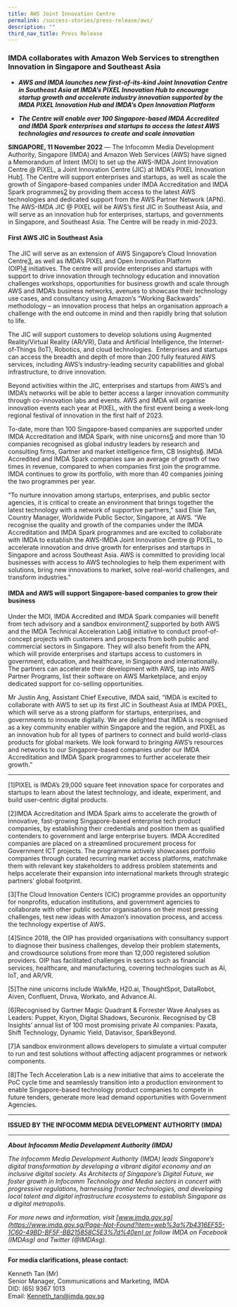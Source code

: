 ```yaml
---
title: AWS Joint Innovation Centre
permalink: /success-stories/press-release/aws/
description: ""
third_nav_title: Press Release
---
```

### IMDA collaborates with Amazon Web Services to strengthen Innovation in Singapore and Southeast Asia

*   _**AWS and IMDA launches new first-of-its-kind Joint Innovation Centre in Southeast Asia at IMDA’s PIXEL Innovation Hub to encourage startup growth and accelerate industry innovation supported by the IMDA PIXEL Innovation Hub and IMDA’s Open Innovation Platform**_

*   _**The Centre will enable over 100 Singapore-based IMDA Accredited and IMDA Spark enterprises and startups to access the latest AWS technologies and resources to create and scale innovation**_

**SINGAPORE, 11 November 2022** — The Infocomm Media Development Authority, Singapore (IMDA) and Amazon Web Services (AWS) have signed a Memorandum of Intent (MOI) to set up the AWS-IMDA Joint Innovation Centre @ PIXEL, a Joint Innovation Centre (JIC) at IMDA’s PIXEL Innovation Hub[1](https://www.imda.gov.sg/Content-and-News/Media-Releases-and-Speeches/Media-Releases/2022/IMDA-collaborates-with-Amazon-Web-Services-to-strengthen-Innovation-in-Singapore-and-Southeast-Asia#_ftn1). The Centre will support enterprises and startups, as well as scale the growth of Singapore-based companies under IMDA Accreditation and IMDA Spark programmes[2](https://www.imda.gov.sg/Content-and-News/Media-Releases-and-Speeches/Media-Releases/2022/IMDA-collaborates-with-Amazon-Web-Services-to-strengthen-Innovation-in-Singapore-and-Southeast-Asia#_ftn2) by providing them access to the latest AWS technologies and dedicated support from the AWS Partner Network (APN). The AWS-IMDA JIC @ PIXEL will be AWS’s first JIC in Southeast Asia, and will serve as an innovation hub for enterprises, startups, and governments in Singapore, and Southeast Asia. The Centre will be ready in mid-2023.

#### First AWS JIC in Southeast Asia

The JIC will serve as an extension of AWS Singapore’s Cloud Innovation Centre[3](https://www.imda.gov.sg/Content-and-News/Media-Releases-and-Speeches/Media-Releases/2022/IMDA-collaborates-with-Amazon-Web-Services-to-strengthen-Innovation-in-Singapore-and-Southeast-Asia#_ftn3), as well as IMDA’s PIXEL and Open Innovation Platform (OIP)[4](https://www.imda.gov.sg/Content-and-News/Media-Releases-and-Speeches/Media-Releases/2022/IMDA-collaborates-with-Amazon-Web-Services-to-strengthen-Innovation-in-Singapore-and-Southeast-Asia#_ftn4) initiatives. The centre will provide enterprises and startups with support to drive innovation through technology education and innovation challenges workshops, opportunities for business growth and scale through AWS and IMDA’s business networks, avenues to showcase their technology use cases, and consultancy using Amazon’s “Working Backwards” methodology – an innovation process that helps an organisation approach a challenge with the end outcome in mind and then rapidly bring that solution to life.

The JIC will support customers to develop solutions using Augmented Reality/Virtual Reality (AR/VR), Data and Artificial Intelligence, the Internet-of-Things (IoT), Robotics, and cloud technologies.  Enterprises and startups can access the breadth and depth of more than 200 fully featured AWS services, including AWS’s industry-leading security capabilities and global infrastructure, to drive innovation.

Beyond activities within the JIC, enterprises and startups from AWS’s and IMDA’s networks will be able to better access a larger innovation community through co-innovation labs and events. AWS and IMDA will organise innovation events each year at PIXEL, with the first event being a week-long regional festival of innovation in the first half of 2023.

To-date, more than 100 Singapore-based companies are supported under IMDA Accreditation and IMDA Spark, with nine unicorns[5](https://www.imda.gov.sg/Content-and-News/Media-Releases-and-Speeches/Media-Releases/2022/IMDA-collaborates-with-Amazon-Web-Services-to-strengthen-Innovation-in-Singapore-and-Southeast-Asia#_ftn5) and more than 10 companies recognised as global industry leaders by research and consulting firms, Gartner and market intelligence firm, CB Insights[6](https://www.imda.gov.sg/Content-and-News/Media-Releases-and-Speeches/Media-Releases/2022/IMDA-collaborates-with-Amazon-Web-Services-to-strengthen-Innovation-in-Singapore-and-Southeast-Asia#_ftn6). IMDA Accredited and IMDA Spark companies saw an average of growth of two times in revenue, compared to when companies first join the programme. IMDA continues to grow its portfolio, with more than 40 companies joining the two programmes per year.

“To nurture innovation among startups, enterprises, and public sector agencies, it is critical to create an environment that brings together the latest technology with a network of supportive partners,” said Elsie Tan, Country Manager, Worldwide Public Sector, Singapore, at AWS. “We recognise the quality and growth of the companies under the IMDA Accreditation and IMDA Spark programmes and are excited to collaborate with IMDA to establish the AWS-IMDA Joint Innovation Centre @ PIXEL, to accelerate innovation and drive growth for enterprises and startups in Singapore and across Southeast Asia. AWS is committed to providing local businesses with access to AWS technologies to help them experiment with solutions, bring new innovations to market, solve real-world challenges, and transform industries.”

#### IMDA and AWS will support Singapore-based companies to grow their business


Under the MOI, IMDA Accredited and IMDA Spark companies will benefit from tech advisory and a sandbox environment[7](https://www.imda.gov.sg/Content-and-News/Media-Releases-and-Speeches/Media-Releases/2022/IMDA-collaborates-with-Amazon-Web-Services-to-strengthen-Innovation-in-Singapore-and-Southeast-Asia#_ftn7) supported by both AWS and the IMDA Technical Acceleration Lab[8](https://www.imda.gov.sg/Content-and-News/Media-Releases-and-Speeches/Media-Releases/2022/IMDA-collaborates-with-Amazon-Web-Services-to-strengthen-Innovation-in-Singapore-and-Southeast-Asia#_ftn8) initiative to conduct proof-of-concept projects with customers and prospects from both public and commercial sectors in Singapore. They will also benefit from the APN, which will provide enterprises and startups access to customers in government, education, and healthcare, in Singapore and internationally. The partners can accelerate their development with AWS, tap into AWS Partner Programs, list their software on AWS Marketplace, and enjoy dedicated support for co-selling opportunities. 

Mr Justin Ang, Assistant Chief Executive, IMDA said, “IMDA is excited to collaborate with AWS to set up its first JIC in Southeast Asia at IMDA PIXEL, which will serve as a strong platform for startups, enterprises, and governments to innovate digitally. We are delighted that IMDA is recognised as a key community enabler within Singapore and the region, and PIXEL as an innovation hub for all types of partners to connect and build world-class products for global markets. We look forward to bringing AWS’s resources and networks to our Singapore-based companies under our IMDA Accreditation and IMDA Spark programmes to further accelerate their growth.”

* * *

\[1\]PIXEL is IMDA’s 29,000 square feet innovation space for corporates and startups to learn about the latest technology, and ideate, experiment, and build user-centric digital products.

\[2\]IMDA Accreditation and IMDA Spark aims to accelerate the growth of innovative, fast-growing Singapore-based enterprise tech product companies, by establishing their credentials and position them as qualified contenders to government and large enterprise buyers. IMDA Accredited companies are placed on a streamlined procurement process for Government ICT projects. The programme actively showcases portfolio companies through curated recurring market access platforms, matchmake them with relevant key stakeholders to address problem statements and helps accelerate their expansion into international markets through strategic partners’ global footprint.

\[3\]The Cloud Innovation Centers (CIC) programme provides an opportunity for nonprofits, education institutions, and government agencies to collaborate with other public sector organisations on their most pressing challenges, test new ideas with Amazon’s innovation process, and access the technology expertise of AWS.

\[4\]Since 2018, the OIP has provided organisations with consultancy support to diagnose their business challenges, develop their problem statements, and crowdsource solutions from more than 12,000 registered solution providers. OIP has facilitated challenges in sectors such as financial services, healthcare, and manufacturing, covering technologies such as AI, IoT, and AR/VR.

\[5\]The nine unicorns include WalkMe, H20.ai, ThoughtSpot, DataRobot, Aiven, Confluent, Druva, Workato, and Advance.AI.

\[6\]Recognised by Gartner Magic Quadrant & Forrester Wave Analyses as Leaders: Puppet, Kryon, Digital Shadows, Securonix. Recognised by CB Insights’ annual list of 100 most promising private AI companies: Paxata, Shift Technology, Dynamic Yield, Datavisor, SparkBeyond.

\[7\]A sandbox environment allows developers to simulate a virtual computer to run and test solutions without affecting adjacent programmes or network components.

\[8\]The Tech Acceleration Lab is a new initiative that aims to accelerate the PoC cycle time and seamlessly transition into a production environment to enable Singapore-based technology product companies to compete in future tenders, generate more lead demand opportunities with Government Agencies.

* * *

**ISSUED BY THE INFOCOMM MEDIA DEVELOPMENT AUTHORITY (IMDA)**

* * *

**_About_** **_Infocomm Media Development Authority (IMDA)_**

_The Infocomm Media Development Authority (IMDA) leads Singapore’s digital transformation by developing a vibrant digital economy and an inclusive digital society. As Architects of Singapore’s Digital Future, we foster growth in Infocomm Technology and Media sectors in concert with progressive regulations, harnessing frontier technologies, and developing local talent and digital infrastructure ecosystems to establish Singapore as a digital metropolis._

_For more news and information, visit [www.imda.gov.sg](https://www.imda.gov.sg/Page-Not-Found?item=web%3a%7b4316EF55-1C60-49BD-BF5F-BB215858C5E3%7d%40en) or follow IMDA on Facebook (IMDAsg) and Twitter (@IMDAsg)._

* * *

**For media clarifications, please contact:**

Kenneth Tan (Mr)  
Senior Manager, Communications and Marketing, IMDA  
DID: (65) 9367 1013  
Email: [Kenneth\_tan@imda.gov.sg](mailto:Kenneth_tan@imda.gov.sg)